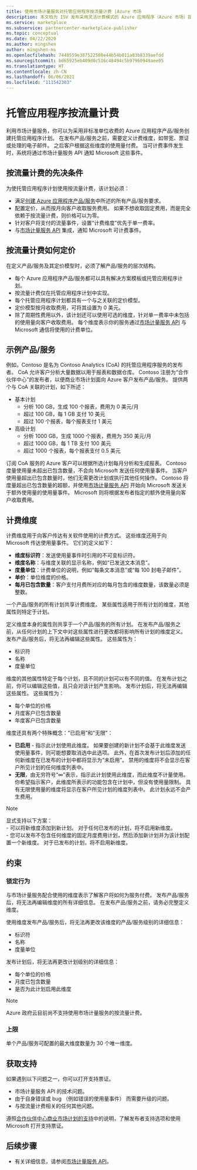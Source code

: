 ```yaml
---
title: 使用市场计量服务对托管应用程序按流量计费 |Azure 市场
description: 本文档为 ISV 发布采用灵活计费模式的 Azure 应用程序（Azure 市场）提供指南。
ms.service: marketplace
ms.subservice: partnercenter-marketplace-publisher
ms.topic: conceptual
ms.date: 04/22/2020
ms.author: mingshen
author: mingshen-ms
ms.openlocfilehash: 7448559e387522508e44b54b011a83b8339aefdd
ms.sourcegitcommit: bd65925eb409d0c516c48494c5b97960949aee05
ms.translationtype: HT
ms.contentlocale: zh-CN
ms.lasthandoff: 06/06/2021
ms.locfileid: "111542303"
---
```

# <a name="managed-application-metered-billing"></a>托管应用程序按流量计费 

利用市场计量服务，你可以为采用非标准单位收费的 Azure 应用程序产品/服务创建托管应用程序计划。 在发布产品/服务之前，需要定义计费维度，如带宽、票证或处理的电子邮件。 之后客户根据这些维度的使用量付费。  当可计费事件发生时，系统将通过市场计量服务 API 通知 Microsoft 这些事件。

## <a name="prerequisites-for-metered-billing"></a>按流量计费的先决条件

为使托管应用程序计划使用按流量计费，该计划必须：

* 满足[创建 Azure 应用程序产品/服务](azure-app-offer-setup.md)中所述的所有产品/服务要求。
* 配置定价，从而按月向客户收取服务费用。 如果不想收取固定费用，而是完全依赖于按流量计费，则价格可以为零。
* 针对客户将支付的流量事件，设置“计费维度”优先于单一费率。
* 与[市场计量服务 API](./marketplace-metering-service-apis.md) 集成，通知 Microsoft 可计费事件。

## <a name="how-metered-billing-fits-in-with-pricing"></a>按流量计费如何定价

在定义产品/服务及其定价模型时，必须了解产品/服务的层次结构。

* 每个 Azure 应用程序产品/服务都可以具有解决方案模板或托管应用程序计划。
* 按流量计费仅在托管应用程序计划中实现。
* 每个托管应用程序计划都具有一个与之关联的定价模型。 
* 定价模型按月收取费用，可将其设置为 0 美元。
* 除了周期性费用以外，该计划还可以使用可选的维度，针对单一费率中未包括的使用量向客户收取费用。 每个维度表示你的服务通过[市场计量服务 API](marketplace-metering-service-apis.md) 与 Microsoft 通信将使用的计费单位。

## <a name="sample-offer"></a>示例产品/服务

例如，Contoso 是名为 Contoso Analytics (CoA) 的托管应用程序服务的发布者。 CoA 允许客户分析大量数据以用于报表和数据仓库。 Contoso 注册为“合作伙伴中心”的发布者，以便商业市场计划面向 Azure 客户发布产品/服务。 提供两个与 CoA 关联的计划，如下所述：

* 基本计划
    * 分析 100 GB，生成 100 个报表，费用为 0 美元/月
    * 超过 100 GB，每 1 GB 支付 10 美元
    * 超过 100 个报表，每个报表支付 1 美元
* 高级计划
    * 分析 1000 GB，生成 1000 个报表，费用为 350 美元/月
    * 超过 1000 GB，每 1 TB 支付 100 美元
    * 超过 1000 个报表，每个报表支付 0.5 美元

订阅 CoA 服务的 Azure 客户可以根据所选计划每月分析和生成报表。 Contoso 度量使用量未超出已包含数量，不会向 Microsoft 发送任何使用量事件。 当客户使用量超出已包含数量时，他们无需更改计划或执行其他任何操作。 Contoso 将度量超出已包含数量的超额，并使用[市场计量服务 API](./marketplace-metering-service-apis.md) 开始向 Microsoft 发送关于额外使用量的使用量事件。 Microsoft 则将根据发布者指定的额外使用量向客户收取费用。

## <a name="billing-dimensions"></a>计费维度

计费维度用于向客户传达有关软件使用的计费方式。  这些维度还用于向 Microsoft 传达使用量事件。 它们的定义如下：

* **维度标识符**：发送使用量事件时引用的不可变标识符。
* **维度名称**：与维度关联的显示名称，例如“已发送文本消息”。
* **度量单位**：计费单位的说明，例如“每条文本消息”或“每 100 封电子邮件”。
* **单价**：单位维度的价格。
* **每月已包含数量**：客户支付月费所对应的每月包含的维度数量，该数量必须是整数。

一个产品/服务的所有计划共享计费维度。 某些属性适用于所有计划的维度，其他属性则特定于计划。

定义维度本身的属性则共享于一个产品/服务的所有计划。 在发布产品/服务之前，从任何计划的上下文中对这些属性进行更改都将影响所有计划的维度定义。 发布产品/服务后，将无法再编辑这些属性。 这些属性为：

* 标识符
* 名称
* 度量单位

维度的其他属性特定于每个计划，且不同的计划可以有不同的值。  在发布计划之前，你可以编辑这些值，且只会对该计划产生影响。 发布计划后，将无法再编辑这些属性。 这些属性为：

* 每个单位的价格
* 月度客户已包含数量 
* 年度客户已包含数量 

维度还具有两个特殊概念：“已启用”和“无限”：

* **已启用** - 指示此计划使用此维度。  如果要创建的新计划不会基于此维度发送使用量事件，则可能想要取消选中此选项。 此外，在首次发布计划后添加的任何新维度在已发布的计划中都将显示为“未启用”。  禁用的维度将不会显示在客户所见计划的任何维度列表中。
* **无限**，由无穷符号“∞”表示，指示此计划使用此维度，而此维度不计量使用。 你希望指示客户，此维度所表示的功能包含在计划中，但没有使用量限制。  具有无限使用量的维度将显示在客户所见计划的维度列表中。  此计划永远不会产生费用。

>[!Note] 
>显式支持以下方案：  <br> - 可以将新维度添加到新计划。  对于任何已发布的计划，将不启用新维度。 <br> - 您可以发布不包含任何维度的固定月度费用计划，然后添加新计划并为该计划配置一个新维度。 对于已发布的计划，将不启用新维度。

## <a name="constraints"></a>约束

### <a name="locking-behavior"></a>锁定行为

与市场计量服务配合使用的维度表示了解客户将如何为服务付费。  发布产品/服务后，将无法再编辑维度的所有详细信息。  在发布产品/服务之前，请务必完整定义维度。

使用维度发布产品/服务后，将无法再更改该维度的产品/服务级别的详细信息：

* 标识符
* 名称
* 度量单位

发布计划后，将无法再更改计划级别的详细信息：

* 每个单位的价格
* 月度已包含数量
* 是否为此计划启用此维度

>[!Note]
>Azure 政府云目前尚不支持使用市场计量服务的按流量计费。

### <a name="upper-limits"></a>上限

单个产品/服务可配置的最大维度数量为 30 个唯一维度。

## <a name="get-support"></a>获取支持

如果遇到以下问题之一，你可以打开支持票证。

* 市场计量服务 API 的技术问题。
* 由于自身错误或 bug （例如错误的使用量事件） 而需要升级的问题。
* 与按流量计费相关的任何其他问题。

遵照[合作伙伴中心商业市场计划的支持](support.md)中的说明，了解发布者支持选项和使用 Microsoft 打开支持票证。

## <a name="next-steps"></a>后续步骤

- 有关详细信息，请参阅[市场计量服务 API](marketplace-metering-service-apis.md)。
